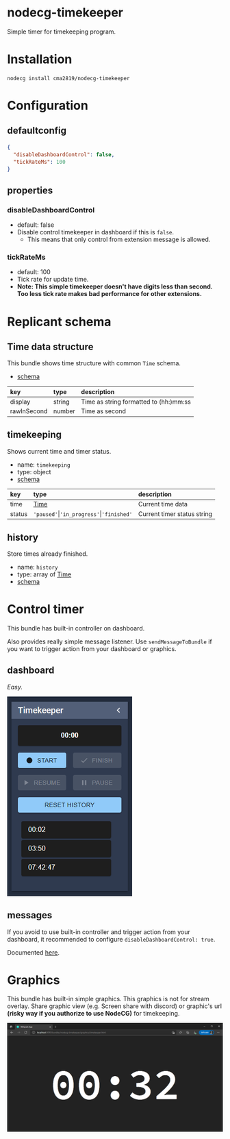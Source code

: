 # nodecg-timekeeper

Simple timer for timekeeping program.

# Installation

```
nodecg install cma2819/nodecg-timekeeper
```

# Configuration

## defaultconfig

``` json
{
  "disableDashboardControl": false,
  "tickRateMs": 100
}
```

## properties

### disableDashboardControl

- default: false
- Disable control timekeeper in dashboard if this is `false`.
  - This means that only control from extension message is allowed.

### tickRateMs

- default: 100
- Tick rate for update time.
- **Note: This simple timekeeper doesn't have digits less than second. Too less tick rate makes bad performance for other extensions.**

# Replicant schema

## Time data structure

This bundle shows time structure with common `Time` schema.

- [schema](../schemas/lib/time.json)

|key|type|description|
|:--|:--|:--|
|display|string|Time as string formatted to (hh:)mm:ss|
|rawInSecond|number|Time as second|

## timekeeping

Shows current time and timer status.

- name: `timekeeping`
- type: object
- [schema](../schemas/timekeeping.json)

|key|type|description|
|:--|:--|:--|
|time|[Time](#time-data-structure)|Current time data|
|status|`'paused'`\|`'in_progress'`\|`'finished'`|Current timer status string|

## history

Store times already finished.

- name: `history`
- type: array of [Time](#time-data-structure)
- [schema](../schemas/history.json)

# Control timer

This bundle has built-in controller on dashboard.

Also provides really simple message listener. Use `sendMessageToBundle` if you want to trigger action from your dashboard or graphics.

## dashboard

*Easy.*

![Simple Controller Image](./img/dashboard-controller.png)

## messages

If you avoid to use built-in controller and trigger action from your dashboard, it recommended to configure `disableDashboardControl: true`.

Documented [here](./md/extension.md).

# Graphics

This bundle has built-in simple graphics. This graphics is not for stream overlay. Share graphic view (e.g. Screen share with discord) or graphic's url **(risky way if you authorize to use NodeCG)** for timekeeping.

![Built-in graphics](./img/graphics.png)
